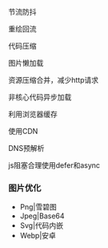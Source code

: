 节流防抖

重绘回流

代码压缩

图片懒加载

资源压缩合并，减少http请求

非核心代码异步加载

利用浏览器缓存

使用CDN

DNS预解析

js阻塞合理使用defer和async

### 图片优化

- Png|雪碧图
- Jpeg|Base64
- Svg|代码内嵌
- Webp|安卓
